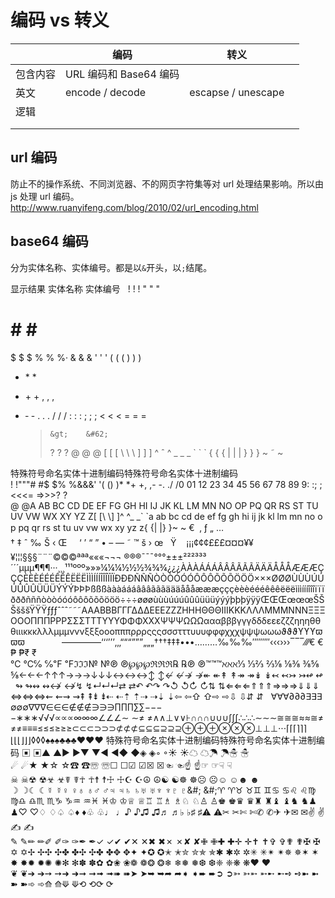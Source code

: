 # 编码 vs 转义

|          | 编码                   | 转义               |     |
| -------- | ---------------------- | ------------------ | --- |
| 包含内容 | URL 编码和 Base64 编码 |                    |     |
| 英文     | encode / decode        | escapse / unescape |     |
| 逻辑     |                        |                    |     |
|          |                        |                    |     |
|          |                        |                    |     |

## url 编码

防止不的操作系统、不同浏览器、不的网页字符集等对 url 处理结果影响。所以由 js 处理 url 编码。
http://www.ruanyifeng.com/blog/2010/02/url_encoding.html

## base64 编码

分为实体名称、实体编号。都是以`&`开头，以`;`结尾。

显示结果 实体名称 实体编号
&nbsp; &#32;
! &excl; &#33;
" &quot; &#34;

# &num; &#35;

$ &dollar; &#36;
% &percnt; &#37;·
& &amp; &#38;
' &apos; &#39;
( &lpar; &#40;
) &rpar; &#41;

- \* \*

* &plus; &#43;
  , &comma; &#44;

- &hyphen; &#45;
  . &period; &#46;
  / &sol; &#47;
  : &colon; &#58;
  ; &semi; &#59;
  < &lt; &#60;
  = &equals; &#61;
  >     &gt;	&#62;
  >
  > ? &quest; &#63;
  > @ &commat; &#64;
  > [ &lsqb; &#91;
  > \ &bsol; &#92;
  > ] &rsqb; &#93;
  > ^ &circ; &#94;
  > \_ \_ \_
  > ` &grave; &#96;
  > { &lcub; &#123;
  > | &verbar; &#124;
  > } &rcub; &#125;
  > ~ &tilde; &#126;

特殊符号命名实体十进制编码特殊符号命名实体十进制编码   &#32;! &#33;"&quot;&#34;# &#35;$ &#36;% &#37;&&amp;&#38;' &#39;( &#40;) &#41;\* \*+ &#43;, &#44;- &#45;. &#46;/ &#47;0 &#48;1 &#49;2 &#50;3 &#51;4 &#52;5 &#53;6 &#54;7 &#55;8 &#56;9 &#57;: &#58;; &#59;<&lt;&#60;= &#61;>&gt;&#62;&#63; &#63;@ &#64;A &#65;B &#66;C &#67;D &#68;E &#69;F &#70;G &#71;H &#72;I &#73;J &#74;K &#75;L &#76;M &#77;N &#78;O &#79;P &#80;Q &#81;R &#82;S &#83;T &#84;U &#85;V &#86;W &#87;X &#88;Y &#89;Z &#90;[ &#91;\ &#92;] &#93;^ &#94;\_ \_` &#96;a &#97;b &#98;c &#99;d &#100;e &#101;f &#102;g &#103;h &#104;i &#105;j &#106;k &#107;l &#108;m &#109;n &#110;o &#111;p &#112;q &#113;r &#114;s &#115;t &#116;u &#117;v &#118;w &#119;x &#120;y &#121;z &#122;{ &#123;| &#124;} &#125;~ &#126; &#127;€ &#128;&#129; &#129;‚ &#130;ƒ &#131;„ &#132;… &#133;† &#134;‡ &#135;ˆ &#136;‰ &#137;Š &#138;‹ &#139;Œ &#140;&#141; &#141;&#142; &#142;&#143; &#143;&#144; &#144;‘ &#145;’ &#146;“ &#147;” &#148;• &#149;– &#150;— &#151;˜ &#152;™ &#153;š &#154;› &#155;œ &#156;&#157; &#157;&#158; &#158;Ÿ &#159; &nbsp;&#160;¡&iexcl;&#161;¢&cent;&#162;£&pound;&#163;¤&curren;&#164;¥&yen;&#165;¦&brvbar;&#166;§&sect;&#167;¨&uml;&#168;©&copy;&#169;ª&ordf;&#170;«&laquo;&#171;¬&not;&#172; &shy;&#173;®&reg;&#174;¯&macr;&#175;°&deg;&#176;±&plusmn;&#177;²&sup2;&#178;³&sup3;&#179;´&acute;&#180;µ&micro;&#181;¶&para;&#182;·&middot;&#183;¸&cedil;&#184;¹&sup1;&#185;º&ordm;&#186;»&raquo;&#187;¼&frac14;&#188;½&frac12;&#189;¾&frac34;&#190;¿&iquest;&#191;À&Agrave;&#192;Á&Aacute;&#193;Â&Acirc;&#194;Ã&Atilde;&#195;Ä&Auml;&#196;Å&Aring;&#197;Æ&AElig;&#198;Ç&Ccedil;&#199;È&Egrave;&#200;É&Eacute;&#201;Ê&Ecirc;&#202;Ë&Euml;&#203;Ì&Igrave;&#204;Í&Iacute;&#205;Î&Icirc;&#206;Ï&Iuml;&#207;Ð&ETH;&#208;Ñ&Ntilde;&#209;Ò&Ograve;&#210;Ó&Oacute;&#211;Ô&Ocirc;&#212;Õ&Otilde;&#213;Ö&Ouml;&#214;×&times;&#215;Ø&Oslash;&#216;Ù&Ugrave;&#217;Ú&Uacute;&#218;Û&Ucirc;&#219;Ü&Uuml;&#220;Ý&Yacute;&#221;Þ&THORN;&#222;ß&szlig;&#223;à&agrave;&#224;á&aacute;&#225;â&acirc;&#226;ã&atilde;&#227;ä&auml;&#228;å&aring;&#229;æ&aelig;&#230;ç&ccedil;&#231;è&egrave;&#232;é&eacute;&#233;ê&ecirc;&#234;ë&euml;&#235;ì&igrave;&#236;í&iacute;&#237;î&icirc;&#238;ï&iuml;&#239;ð&eth;&#240;ñ&ntilde;&#241;ò&ograve;&#242;ó&oacute;&#243;ô&ocirc;&#244;õ&otilde;&#245;ö&ouml;&#246;÷&divide;&#247;ø&oslash;&#248;ù&ugrave;&#249;ú&uacute;&#250;û&ucirc;&#251;ü&uuml;&#252;ý&yacute;&#253;þ&thorn;&#254;ÿ&yuml;&#255;Œ&OElig;&#338;œ&oelig;&#339;Š&Scaron;&#352;š&scaron;&#353;Ÿ&Yuml;&#376;ƒ&fnof;&#402;ˆ&circ;&#710;˜&tilde;&#732;Α&Alpha;&#913;Β&Beta;&#914;Γ&Gamma;&#915;Δ&Delta;&#916;Ε&Epsilon;&#917;Ζ&Zeta;&#918;Η&Eta;&#919;Θ&Theta;&#920;Ι&Iota;&#921;Κ&Kappa;&#922;Λ&Lambda;&#923;Μ&Mu;&#924;Ν&Nu;&#925;Ξ&Xi;&#926;Ο&Omicron;&#927;Π&Pi;&#928;Ρ&Rho;&#929;Σ&Sigma;&#931;Τ&Tau;&#932;Υ&Upsilon;&#933;Φ&Phi;&#934;Χ&Chi;&#935;Ψ&Psi;&#936;Ω&Omega;&#937;α&alpha;&#945;β&beta;&#946;γ&gamma;&#947;δ&delta;&#948;ε&epsilon;&#949;ζ&zeta;&#950;η&eta;&#951;θ&theta;&#952;ι&iota;&#953;κ&kappa;&#954;λ&lambda;&#955;μ&mu;&#956;ν&nu;&#957;ξ&xi;&#958;ο&omicron;&#959;π&pi;&#960;ρ&rho;&#961;ς&sigmaf;&#962;σ&sigma;&#963;τ&tau;&#964;υ&upsilon;&#965;φ&phi;&#966;χ&chi;&#967;ψ&psi;&#968;ω&omega;&#969;ϑ&thetasym;&#977;ϒ&upsih;&#978;ϖ&piv;&#982; &ensp;&#8194; &emsp;&#8195; &thinsp;&#8201;‌&zwnj;&#8204;‍&zwj;&#8205;‎&lrm;&#8206;‏&rlm;&#8207;–&ndash;&#8211;—&mdash;&#8212;‘&lsquo;&#8216;’&rsquo;&#8217;‚&sbquo;&#8218;“&ldquo;&#8220;”&rdquo;&#8221;„&bdquo;&#8222;†&dagger;&#8224;‡&Dagger;&#8225;•&bull;&#8226;…&hellip;&#8230;‰&permil;&#8240;′&prime;&#8242;″&Prime;&#8243;‹&lsaquo;&#8249;›&rsaquo;&#8250;‾&oline;&#8254;⁄&frasl;&#8260;€ &#8364;₱ &#8369;₹ &#8377;℃ &#8451;℅ &#8453;℉ &#8457;ℑ&image;&#8465;№ &#8470;℗ &#8471;℘&weierp;&#8472;ℜ&real;&#8476;&#8478; &#8478;℗ &#8471;™&trade;&#8482;ℵ&alefsym;&#8501;&#8531; &#8531;&#8532; &#8532;&#8539; &#8539;&#8540; &#8540;&#8541; &#8541;←&larr;&#8592;↑&uarr;&#8593;→&rarr;&#8594;↓&darr;&#8595;↔&harr;&#8596;↕ &#8597;↚ &#8602;↛ &#8603;↞ &#8606;↟ &#8607;↠ &#8608;↡ &#8609;↢ &#8610;↣ &#8611;↫ &#8619;   ↬ &#8620;↭ &#8621;↮ &#8622;↯ &#8623;↵&crarr;&#8629;⇄ &#8644;↶ &#8630;↷ &#8631;↺ &#8634;↻ &#8635;⇅ &#8645;⇐&lArr;&#8656;⇑&uArr;&#8657;⇒&rArr;&#8658;⇓&dArr;&#8659;⇔&hArr;&#8660;⇜ &#8668;⇝ &#8669;⇞ &#8670;⇟ &#8671;⇠ &#8672;⇡ &#8673;⇢ &#8674;⇣ &#8675;⇦ &#8678;⇧ &#8679;⇨ &#8680;⇩ &#8681;⇵ &#8693;   ∀&forall;&#8704;∂&part;&#8706;∃&exist;&#8707;∅&empty;&#8709;∇&nabla;&#8711;∈&isin;&#8712;∉&notin;&#8713;∋&ni;&#8715;∏&prod;&#8719;∑&sum;&#8722;−&minus;&#8722;∗&lowast;&#8727;√&radic;&#8730;∝&prop;&#8733;∞&infin;&#8734;∠&ang;&#8736;∼ &#8764;≠ &#8800;∧&and;&#8869;∨&or;&#8870;∩&cap;&#8745;∪&cup;&#8746;∫&int;&#8747;∴&there4;&#8756;∼&sim;&#8764;≅&cong;&#8773;≈&asymp;&#8773;≠&ne;&#8800;≡&equiv;&#8801;≤&le;&#8804;≥&ge;&#8805;⊂&sub;&#8834;⊃&sup;&#8835;⊄&nsub;&#8836;⊆&sube;&#8838;⊇&supe;&#8839;⊕&oplus;&#8853;⊗&otimes;&#8855;⊥&perp;&#8869;⋅&sdot;&#8901;⌈&lceil;&#8968;⌉&rceil;&#8969;⌊&lfloor;&#8970;⌋&rfloor;&#8971;◊&loz;&#9674;♠&spades;&#9824;♣&clubs;&#9827;♥&hearts;&#9829;
特殊符号命名实体十进制编码特殊符号命名实体十进制编码 ▣ &#9635;▲ &#9650;► &#9658;▼ &#9660;◄ &#9668;◆ &#9670;◈ &#9672;◦ &#9702;☀ &#9728;☁ &#9729;☂ &#9730;☃ &#9731;☄ &#9732;★ &#9733;☆ &#9734;☎ &#9742;☏ &#9743;☐ &#9744;☑ &#9745;☒ &#9746;☜ &#9756;☝ &#9757;☞ &#9758;☟ &#9759;☠ &#9760;☢ &#9762;☣ &#9763;☤ &#9764;☥ &#9765;☨ &#9768;☩ &#9769;☪ &#9770;☮ &#9774;☯ &#9775;☸ &#9784;☹ &#9785;☺ &#9786;☻ &#9787;☽ &#9789;☾ &#9790;☿ &#9791;♀ &#9792;♁ &#9793;♂ &#9794;♃ &#9795;♄ &#9796;♅ &#9797;♆ &#9798;♇ &#9799;&#; &#;♈ &#9800;♉ &#9801;♊ &#9802;♋ &#9803;♌ &#9804;♍ &#9805;♎ &#9806;♏ &#9807;♑ &#9809;♒ &#9810;♓ &#9811;♔ &#9812;♕ &#9813;♖ &#9814;♗ &#9815;♘ &#9816;♙ &#9817;♚ &#9818;♛ &#9819;♜ &#9820;♝ &#9821;♞ &#9822;♟ &#9823;♡ &#9825;♢ &#9826;♤ &#9828;♦ &#9830;♧ &#9831;♩ &#9833;♪ &#9834;♫ &#9835;♬ &#9836;♭ &#9837;♯ &#9839;⚠ &#9888;✂ &#9986;✄ &#9988;✆ &#9990;✈ &#9992;✉ &#9993;✌ &#9996;✍ &#9997;✎ &#9998;✏ &#9999;✐ &#10000;✑ &#10001;✒ &#10002;✓ &#10003;✔ &#10004;✕ &#10005;✖ &#10006;✗ &#10007;✘ &#10008;✙ &#10009;✚ &#10010;✛ &#10011;✝ &#10013;✞ &#10014;✟ &#10015;✠ &#10016;✡ &#10017;✢ &#10018;✣ &#10019;✤ &#10020;✣ &#10019;✤ &#10020;✥ &#10021;✦ &#10022;✪ &#10026;✭ &#10029;✮ &#10030;✯ &#10031;✱ &#10033;✲ &#10034;✳ &#10035;✴ &#10036;✵ &#10037;✶ &#10038;✸ &#10040;✹ &#10041;✺ &#10042;✻ &#10043;✽ &#10045;✿ &#10047;❀ &#10048;❁ &#10049;❂ &#10050;❄ &#10052;❅ &#10053;❆ &#10054;❈ &#10056;❋ &#10059;❤ &#10084;❦ &#10086;➔ &#10132;➙ &#10137;➜ &#10140;➞ &#10142;➟ &#10143;➠ &#10144;➤ &#10148;➥ &#10149;➦ &#10150;➧ &#10151;➨ &#10152;➲ &#10162;➳ &#10163;➵ &#10165;➸ &#10168;➺ &#10170;➼ &#10172;➽ &#10173;➾ &#10174;⟰ &#10224;⟱ &#10225;⟲ &#10226;⟳ &#10227;
